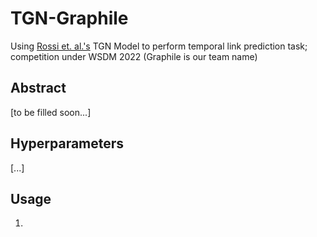# TGN-Graphile
Using <a href="https://github.com/twitter-research/tgn">Rossi et. al.'s</a> TGN Model to perform temporal link prediction task; competition under WSDM 2022 (Graphile is our team name)

## Abstract
[to be filled soon...]

## Hyperparameters
[...]

## Usage
1) 
